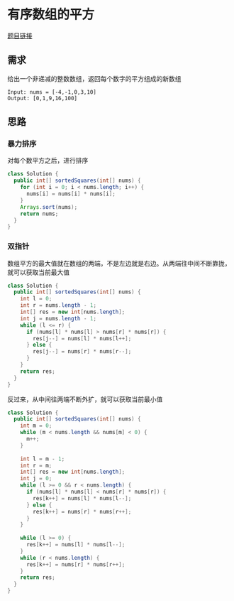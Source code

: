 # 有序数组的平方

[题目链接](https://leetcode-cn.com/problems/squares-of-a-sorted-array/)



## 需求

给出一个非递减的整数数组，返回每个数字的平方组成的新数组

```
Input: nums = [-4,-1,0,3,10]
Output: [0,1,9,16,100]
```



## 思路

### 暴力排序

对每个数平方之后，进行排序

```java
class Solution {
  public int[] sortedSquares(int[] nums) {
    for (int i = 0; i < nums.length; i++) {
      nums[i] = nums[i] * nums[i];
    }
    Arrays.sort(nums);
    return nums;
  }
}
```



### 双指针

数组平方的最大值就在数组的两端，不是左边就是右边。从两端往中间不断靠拢，就可以获取当前最大值

```java
class Solution {
  public int[] sortedSquares(int[] nums) {
    int l = 0;
    int r = nums.length - 1;
    int[] res = new int[nums.length];
    int j = nums.length - 1;
    while (l <= r) {
      if (nums[l] * nums[l] > nums[r] * nums[r]) {
        res[j--] = nums[l] * nums[l++];
      } else {
        res[j--] = nums[r] * nums[r--];
      }
    }
    return res;
  }
}
```



反过来，从中间往两端不断外扩，就可以获取当前最小值

```java
class Solution {
  public int[] sortedSquares(int[] nums) {
    int m = 0;
    while (m < nums.length && nums[m] < 0) {
      m++;
    }
    
    int l = m - 1;
    int r = m;
    int[] res = new int[nums.length];
    int j = 0;
    while (l >= 0 && r < nums.length) {
      if (nums[l] * nums[l] < nums[r] * nums[r]) {
        res[k++] = nums[l] * nums[l--];
      } else {
        res[k++] = nums[r] * nums[r++];
      }
    }
    
    while (l >= 0) {
      res[k++] = nums[l] * nums[l--];
    }
    while (r < nums.length) {
      res[k++] = nums[r] * nums[r++];
    }
    return res;
  }
}
```

